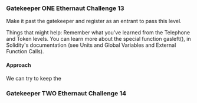 

### Gatekeeper ONE  Ethernaut Challenge 13

Make it past the gatekeeper and register as an entrant to pass this level.

Things that might help:
Remember what you've learned from the Telephone and Token levels.
You can learn more about the special function gasleft(), in Solidity's documentation (see Units and Global Variables and External Function Calls).


#### Approach 
We can try to keep the 



### Gatekeeper TWO Ethernaut Challenge 14


